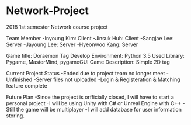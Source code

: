 # Network-Project
2018 1st semester Network course project

Team Member
-Inyoung Kim: Client
-Jinsuk Huh: Client
-Sangjae Lee: Server
-Jayoung Lee: Server
-Hyeonwoo Kang: Server


Game title: Doraemon Tag
Develop Environment: Python 3.5
Used Library: Pygame, MasterMind, pygameGUI
Game Description: Simple 2D tag

Current Project Status
-Ended due to project team no longer meet
-Unfinished
-Server files not uploaded
-Login & Registeration & Matching feature complete

Future Plan
-Since the project is orfficially closed, I will have to start a personal project
-I will be using Unity with C# or Unreal Engine with C++
-Still the game will be multiplayer
-I will add database for user information storing.
